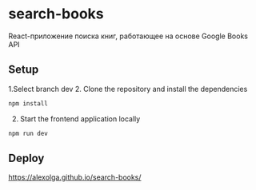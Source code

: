 # search-books
 React-приложение поиска книг, работающее на основе Google Books API
 
 ## Setup

1.Select branch dev
2. Clone the repository and install the dependencies
```bash
npm install
```
2. Start the frontend application locally
```bash
npm run dev
```
## Deploy
<https://alexolga.github.io/search-books/>
